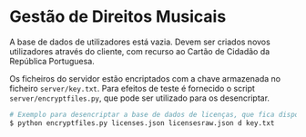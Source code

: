 # Gestão de Direitos Musicais

A base de dados de utilizadores está vazia. Devem ser criados novos utilizadores através do cliente, com recurso ao Cartão de Cidadão da República Portuguesa.

Os ficheiros do servidor estão encriptados com a chave armazenada no ficheiro `server/key.txt`. Para efeitos de teste é fornecido o script `server/encryptfiles.py`, que pode ser utilizado para os desencriptar.

```bash
# Exemplo para desencriptar a base de dados de licenças, que fica disponível no ficheiro licensesraw.txt
$ python encryptfiles.py licenses.json licensesraw.json d key.txt
```